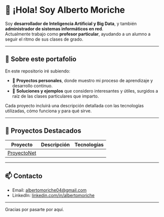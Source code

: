 # 👋 ¡Hola! Soy Alberto Moriche

Soy **desarrollador de Inteligencia Artificial y Big Data**, y también **administrador de sistemas informáticos en red**.  
Actualmente trabajo como **profesor particular**, ayudando a un alumno a seguir el ritmo de sus clases de grado.

---

## 🎯 Sobre este portafolio

En este repositorio iré subiendo:

- 🧪 **Proyectos personales**, donde muestro mi proceso de aprendizaje y desarrollo continuo.
- 🧩 **Soluciones y ejemplos** que considero interesantes y útiles, surgidos a raíz de las clases particulares que imparto.

Cada proyecto incluirá una descripción detallada con las tecnologías utilizadas, cómo funciona y para qué sirve.

---

## 🚀 Proyectos Destacados

| Proyecto | Descripción | Tecnologías |
|----------|-------------|-------------|
| [ProyectoNet](https://github.com/tuusuario/ProyectoNet)

---

## 📫 Contacto

- Email: albertomoriche04@gmail.com  
- LinkedIn: [linkedin.com/in/albertomoriche](https://www.linkedin.com/in/alberto-mor)

---

Gracias por pasarte por aquí.

